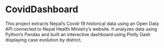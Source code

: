 # CovidDashboard
This project extracts Nepal’s Covid-19 historical data using an Open Data API connected to Nepal Health Ministry’s website. It analyzes data using Python’s Pandas and built an interactive dashboard using Plotly Dash displaying case evolution by district.
